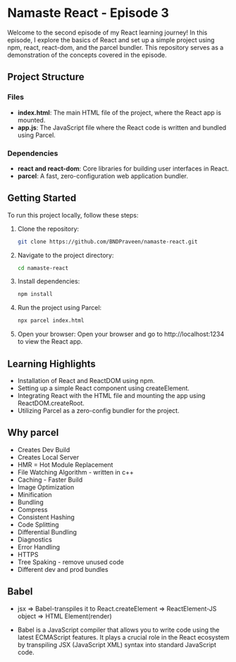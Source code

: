 # Namaste React - Episode 3

Welcome to the second episode of my React learning journey! In this episode, I explore the basics of React and set up a simple project using npm, react, react-dom, and the parcel bundler. This repository serves as a demonstration of the concepts covered in the episode.

## Project Structure

### Files

- **index.html**: The main HTML file of the project, where the React app is mounted.
- **app.js**: The JavaScript file where the React code is written and bundled using Parcel.

### Dependencies

- **react and react-dom**: Core libraries for building user interfaces in React.
- **parcel**: A fast, zero-configuration web application bundler.

## Getting Started

To run this project locally, follow these steps:

1. Clone the repository:

   ```bash
   git clone https://github.com/BNDPraveen/namaste-react.git

   ```

2. Navigate to the project directory:

   ```bash
   cd namaste-react

   ```

3. Install dependencies:

   ```bash
   npm install

   ```

4. Run the project using Parcel:

   ```bash
   npx parcel index.html

   ```

5. Open your browser:
   Open your browser and go to http://localhost:1234 to view the React app.

## Learning Highlights

- Installation of React and ReactDOM using npm.
- Setting up a simple React component using createElement.
- Integrating React with the HTML file and mounting the app using ReactDOM.createRoot.
- Utilizing Parcel as a zero-config bundler for the project.

## Why parcel

- Creates Dev Build
- Creates Local Server
- HMR = Hot Module Replacement
- File Watching Algorithm - written in c++
- Caching - Faster Build
- Image Optimization
- Minification
- Bundling
- Compress
- Consistent Hashing
- Code Splitting
- Differential Bundling
- Diagnostics
- Error Handling
- HTTPS
- Tree Spaking - remove unused code
- Different dev and prod bundles

## Babel

- jsx => Babel-transpiles it to React.createElement => ReactElement-JS object => HTML Element(render)

- Babel is a JavaScript compiler that allows you to write code using the latest ECMAScript features. It plays a crucial role in the React ecosystem by transpiling JSX (JavaScript XML) syntax into standard JavaScript code.

